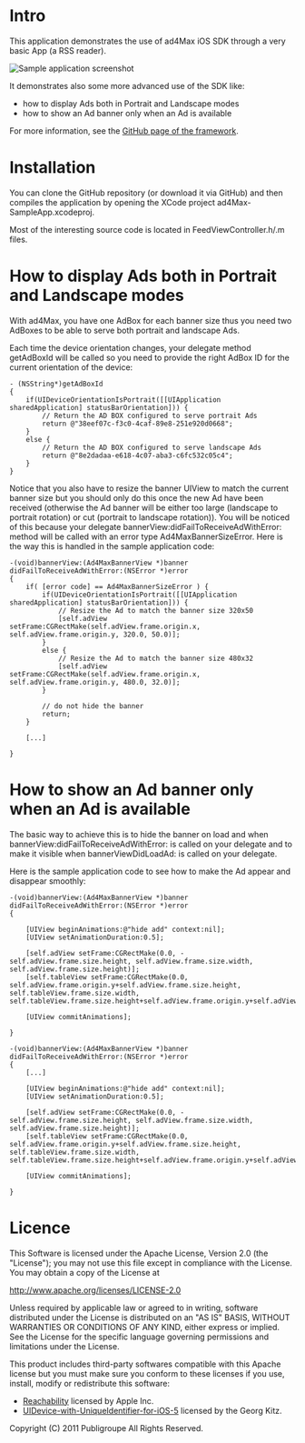 Intro
=======================

This application demonstrates the use of ad4Max iOS SDK through a very basic App (a RSS reader).

![Sample application screenshot](http://clentz.github.com/ad4Max-SDK-iOS/tutorial/screenshotSampleApp.png)

It demonstrates also some more advanced use of the SDK like:

* how to display Ads both in Portrait and Landscape modes
* how to show an Ad banner only when an Ad is available

For more information, see the [GitHub page of the framework](https://github.com/Clentz/ad4Max-SDK-iOS).

Installation
=======================

You can clone the GitHub repository (or download it via GitHub) and then compiles the application by opening the XCode project ad4Max-SampleApp.xcodeproj.

Most of the interesting source code is located in FeedViewController.h/.m files.

How to display Ads both in Portrait and Landscape modes
=======================

With ad4Max, you have one AdBox for each banner size thus you need two AdBoxes to be able to serve both portrait and landscape Ads.

Each time the device orientation changes, your delegate method getAdBoxId will be called so you need to provide the right AdBox ID for the current orientation of the device:

	- (NSString*)getAdBoxId
	{
	    if(UIDeviceOrientationIsPortrait([[UIApplication sharedApplication] statusBarOrientation])) {
	        // Return the AD BOX configured to serve portrait Ads
	        return @"38eef07c-f3c0-4caf-89e8-251e920d0668";
	    }
	    else {
	        // Return the AD BOX configured to serve landscape Ads
	        return @"8e2dadaa-e618-4c07-aba3-c6fc532c05c4";
	    }
	}

Notice that you also have to resize the banner UIView to match the current banner size but you should only do this once the new Ad have been received (otherwise the Ad banner will be either too large (landscape to portrait rotation) or cut (portrait to landscape rotation)). You will be noticed of this because your delegate bannerView:didFailToReceiveAdWithError: method will be called with an error type Ad4MaxBannerSizeError. Here is the way this is handled in the sample application code:

	-(void)bannerView:(Ad4MaxBannerView *)banner didFailToReceiveAdWithError:(NSError *)error
	{
    	if( [error code] == Ad4MaxBannerSizeError ) {        
        	if(UIDeviceOrientationIsPortrait([[UIApplication sharedApplication] statusBarOrientation])) {
            	// Resize the Ad to match the banner size 320x50
            	[self.adView setFrame:CGRectMake(self.adView.frame.origin.x, self.adView.frame.origin.y, 320.0, 50.0)];
        	}
        	else {
            	// Resize the Ad to match the banner size 480x32
            	[self.adView setFrame:CGRectMake(self.adView.frame.origin.x, self.adView.frame.origin.y, 480.0, 32.0)];
        	}        
        
        	// do not hide the banner
        	return;
    	}

    	[...]

	}


How to show an Ad banner only when an Ad is available
=======================

The basic way to achieve this is to hide the banner on load and when bannerView:didFailToReceiveAdWithError: is called on your delegate and to make it visible when bannerViewDidLoadAd: is called on your delegate.

Here is the sample application code to see how to make the Ad appear and disappear smoothly:

	-(void)bannerView:(Ad4MaxBannerView *)banner didFailToReceiveAdWithError:(NSError *)error
	{

	    [UIView beginAnimations:@"hide add" context:nil];
	    [UIView setAnimationDuration:0.5];

	    [self.adView setFrame:CGRectMake(0.0, -self.adView.frame.size.height, self.adView.frame.size.width, self.adView.frame.size.height)];
	    [self.tableView setFrame:CGRectMake(0.0, self.adView.frame.origin.y+self.adView.frame.size.height, self.tableView.frame.size.width, self.tableView.frame.size.height+self.adView.frame.origin.y+self.adView.frame.size.height)];

	    [UIView commitAnimations];

	}
	
	-(void)bannerView:(Ad4MaxBannerView *)banner didFailToReceiveAdWithError:(NSError *)error
	{
		[...]
		
	    [UIView beginAnimations:@"hide add" context:nil];
	    [UIView setAnimationDuration:0.5];

	    [self.adView setFrame:CGRectMake(0.0, -self.adView.frame.size.height, self.adView.frame.size.width, self.adView.frame.size.height)];
	    [self.tableView setFrame:CGRectMake(0.0, self.adView.frame.origin.y+self.adView.frame.size.height, self.tableView.frame.size.width, self.tableView.frame.size.height+self.adView.frame.origin.y+self.adView.frame.size.height)];

	    [UIView commitAnimations];

	}
	
Licence
===========

This Software is licensed under the Apache License, Version 2.0 (the "License"); you may not
use this file except in compliance with the License.  You may obtain a copy
of the License at

http://www.apache.org/licenses/LICENSE-2.0

Unless required by applicable law or agreed to in writing, software
distributed under the License is distributed on an "AS IS" BASIS, WITHOUT
WARRANTIES OR CONDITIONS OF ANY KIND, either express or implied.  See the
License for the specific language governing permissions and limitations under
the License.

This product includes third-party softwares compatible with this Apache license but you must make sure you conform to these licenses if you use, install, modify or redistribute this software:

- [Reachability](http://developer.apple.com/library/ios/#samplecode/Reachability/Introduction/Intro.html) licensed by Apple Inc.
- [UIDevice-with-UniqueIdentifier-for-iOS-5](https://github.com/gekitz/UIDevice-with-UniqueIdentifier-for-iOS-5/blob/master/license) licensed by the Georg Kitz. 

Copyright (C) 2011 Publigroupe All Rights Reserved.

